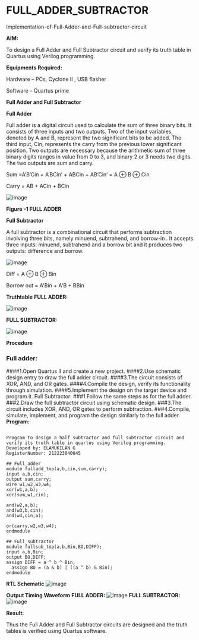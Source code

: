 # FULL_ADDER_SUBTRACTOR

Implementation-of-Full-Adder-and-Full-subtractor-circuit

**AIM:**

To design a Full Adder and Full Subtractor circuit and verify its truth table in Quartus using Verilog programming.

**Equipments Required:**

Hardware – PCs, Cyclone II , USB flasher

Software – Quartus prime

**Full Adder and Full Subtractor**

**Full Adder**

Full adder is a digital circuit used to calculate the sum of three binary bits. It consists of three inputs and two outputs. Two of the input variables, denoted by A and B, represent the two significant bits to be added. The third input, Cin, represents the carry from the previous lower significant position. Two outputs are necessary because the arithmetic sum of three binary digits ranges in value from 0 to 3, and binary 2 or 3 needs two digits. The two outputs are sum and carry.

Sum =A’B’Cin + A’BCin’ + ABCin + AB’Cin’ = A ⊕ B ⊕ Cin 

Carry = AB + ACin + BCin

![image](https://github.com/naavaneetha/FULL_ADDER_SUBTRACTOR/assets/154305477/0f30ba51-5ffb-4198-845f-18e054f675e7)

**Figure -1 FULL ADDER**

**Full Subtractor**

A full subtractor is a combinational circuit that performs subtraction involving three bits, namely minuend, subtrahend, and borrow-in . It accepts three inputs: minuend, subtrahend and a borrow bit and it produces two outputs: difference and borrow.

![image](https://github.com/naavaneetha/FULL_ADDER_SUBTRACTOR/assets/154305477/02b24f51-ab51-4304-9ad6-7b81ffc1ead5)

Diff = A ⊕ B ⊕ Bin 

Borrow out = A'Bin + A'B + BBin

**Truthtable**
**FULL ADDER:**

![image](https://github.com/user-attachments/assets/761b5d5f-99a4-4e5f-b1c2-8101995c8d7f)

**FULL SUBTRACTOR:**

![image](https://github.com/user-attachments/assets/6a0e6125-5c39-4a07-87a0-6d8014b97e90)

**Procedure**
### Full adder:
####1.Open Quartus II and create a new project.
####2.Use schematic design entry to draw the full adder circuit.
####3.The circuit consists of XOR, AND, and OR gates.
####4.Compile the design, verify its functionality through simulation.
####5.Implement the design on the target device and program it.
Full Subtractor:
###1.Follow the same steps as for the full adder.
###2.Draw the full subtractor circuit using schematic design.
###3.The circuit includes XOR, AND, OR gates to perform subtraction.
###4.Compile, simulate, implement, and program the design similarly to the full adder.
**Program:**
```

Program to design a half subtractor and full subtractor circuit and verify its truth table in quartus using Verilog programming.
Developed by: ELAMUKILAN G
RegisterNumber: 212223040045

## Full_adder
module fulladd_top(a,b,cin,sum,carry);
input a,b,cin;
output sum,carry;
wire w1,w2,w3,w4;       
xor(w1,a,b);
xor(sum,w1,cin);        

and(w2,a,b);
and(w3,b,cin);
and(w4,cin,a);

or(carry,w2,w3,w4);
endmodule 

## Full_subtractor
module fullsub_top(a,b,Bin,BO,DIFF);
input a,b,Bin;
output BO,DIFF;
assign DIFF = a ^ b ^ Bin;
  assign BO = (a & b) | ((a ^ b) & Bin);
endmodule
```
**RTL Schematic**
![image](https://github.com/user-attachments/assets/c068db21-6255-46a3-83ac-694ef5d3b29d)


**Output Timing Waveform**
**FULL ADDER:**
![image](https://github.com/user-attachments/assets/41f9e09f-ecef-423c-b95a-88109cb3161c)
**FULL SUBTRACTOR:**
![image](https://github.com/user-attachments/assets/8b70aa2c-94c1-4ab9-9a34-ad3fb09f1388)



**Result:**

Thus the Full Adder and Full Subtractor circuits are designed and the truth tables is verified using Quartus software.




